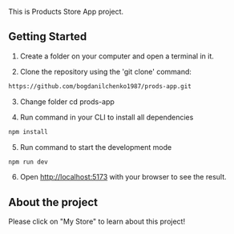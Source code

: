 This is Products Store App project.

## Getting Started

1. Create a folder on your computer and open a terminal in it.

2. Clone the repository using the 'git clone' command:

```bash
https://github.com/bogdanilchenko1987/prods-app.git
```

3. Change folder cd prods-app

4. Run command in your CLI to install all dependencies

```bash
npm install
```

5. Run command to start the development mode

```bash
npm run dev
```

6. Open [http://localhost:5173](http://localhost:5173) with your browser to see the result.

## About the project

Please click on "My Store" to learn about this project!
